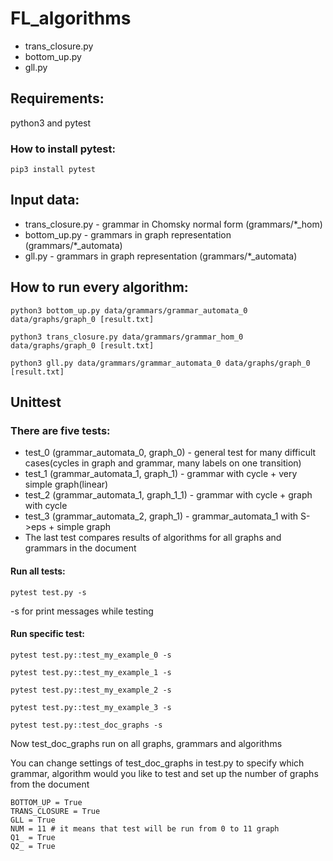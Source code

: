 # FL_algorithms
- trans_closure.py
- bottom_up.py
- gll.py
## Requirements:
python3 and pytest

### How to install pytest:
``` 
pip3 install pytest
``` 
## Input data:
- trans_closure.py - grammar in Chomsky normal form (grammars/*_hom)
- bottom_up.py - grammars in graph representation (grammars/*_automata)
- gll.py - grammars in graph representation (grammars/*_automata)
## How to run every algorithm:
``` 
python3 bottom_up.py data/grammars/grammar_automata_0 data/graphs/graph_0 [result.txt]
```

```
python3 trans_closure.py data/grammars/grammar_hom_0 data/graphs/graph_0 [result.txt]
```

```
python3 gll.py data/grammars/grammar_automata_0 data/graphs/graph_0 [result.txt]
```
## Unittest
### There are five tests: 
- test_0 (grammar_automata_0, graph_0) -  general test for many difficult cases(cycles in graph and grammar, many labels on one transition)
- test_1 (grammar_automata_1, graph_1) - grammar with cycle + very simple graph(linear)
- test_2 (grammar_automata_1, graph_1_1) - grammar with cycle + graph with cycle
- test_3 (grammar_automata_2, graph_1) - grammar_automata_1 with S->eps + simple graph
- The last test compares results of algorithms for all graphs and grammars in the document
#### Run all tests:
```
pytest test.py -s
```
-s for print messages while testing
#### Run specific test:
```
pytest test.py::test_my_example_0 -s
```
```
pytest test.py::test_my_example_1 -s
```
```
pytest test.py::test_my_example_2 -s
```
```
pytest test.py::test_my_example_3 -s
```
```
pytest test.py::test_doc_graphs -s
```
Now test_doc_graphs run on all graphs, grammars and algorithms

You can change settings of test_doc_graphs in test.py to specify which grammar, algorithm would you like to test and set up the number of graphs from the document
```
BOTTOM_UP = True
TRANS_CLOSURE = True
GLL = True
NUM = 11 # it means that test will be run from 0 to 11 graph
Q1_ = True
Q2_ = True
```
